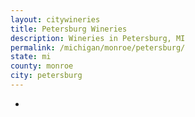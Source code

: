 ```yaml
---
layout: citywineries
title: Petersburg Wineries
description: Wineries in Petersburg, MI
permalink: /michigan/monroe/petersburg/
state: mi
county: monroe
city: petersburg
---
```

-

